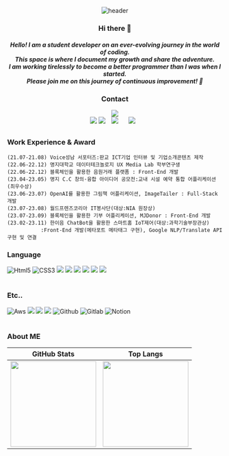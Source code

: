 <div align="center">

![header](https://capsule-render.vercel.app/api?type=waving&color=gradient&height=250&section=header&&text=JiHyeon%27s%20GitHub&fontSize=70&fontAlignY=34)

<h3> Hi there 👋 </h3>
<h5>Hello! I am a student developer on an ever-evolving journey in the world of coding.</br>
This space is where I document my growth and share the adventure. </br>
I am working tirelessly to become a better programmer than I was when I started.</br>
Please join me on this journey of continuous improvement! 🚀 </h5>

<h3>Contact</h3>
<a href="https://hits.seeyoufarm.com"><img src="https://hits.seeyoufarm.com/api/count/incr/badge.svg?url=https%3A%2F%2Fgithub.com%2Fgus1043&count_bg=%2379C83D&title_bg=%23555555&icon=&icon_color=%23E7E7E7&title=hits&edge_flat=false"/></a></br>
<a href="https://zix2-lunarmill.tistory.com/"><img src="https://img.shields.io/badge/tistory-000000?style=flat-square&logo=tistory&logoColor=white"/></a> 
<a href="https://www.instagram.com/zix2_lunarmill/"><img src="https://img.shields.io/badge/Instagram-E4405F?style=flat-square&logo=Instagram&logoColor=white"/></a> 
<a href="mailto:gus1043@gmail.com"><img src="https://img.shields.io/badge/Gmail-d14836?style=flat-square&logo=Gmail&logoColor=white&link=mailto:gus1043@gmail.com"
style="height : auto; margin-left : 10px; margin-right : 10px;"/></a>
<a href="https://www.linkedin.com/in/jihyeon-choi-655b86296/"><img src="https://img.shields.io/badge/-LinkedIn-blue?style=flat-square&logo=Linkedin&logoColor=white&link=https://www.linkedin.com/in/hyejin-won-0767971b7/" style="height : auto; margin-left : 10px; margin-right : 10px;"/>
</a>

</div>

## 

### Work Experience & Award
```
(21.07-21.08) Voice성남 서포터즈:판교 ICT기업 인터뷰 및 기업소개콘텐츠 제작
(22.06-22.12) 명지대학교 데이터테크놀로지 UX Media Lab 학부연구생
(22.06-22.12) 블록체인을 활용한 음원거래 플랫폼 : Front-End 개발 
(23.04-23.05) 명지 C.C 창의·융합 아이디어 공모전:교내 시설 예약 통합 어플리케이션(최우수상)
(23.06-23.07) OpenAI를 활용한 그림책 어플리케이션, ImageTailer : Full-Stack 개발
(23.07-23.08) 월드프렌즈코리아 IT봉사단(대상:NIA 원장상)
(23.07-23.09) 블록체인을 활용한 기부 어플리케이션, MJDonor : Front-End 개발
(23.02-23.11) 한이음 ChatBot을 활용한 스마트홈 IoT제어(대상:과학기술부장관상)
 	       :Front-End 개발(메타포트 메타태그 구현), Google NLP/Translate API구현 및 연결
```

### Language
<div>
	<img alt="Html5" src ="https://img.shields.io/badge/HTML5-E34F26.svg?&style=for-the-badge&logo=Html5&logoColor=white"/>
	<img alt="CSS3" src ="https://img.shields.io/badge/CSS3-1572B6.svg?&style=for-the-badge&logo=CSS3&logoColor=white"/>
	<img src="https://img.shields.io/badge/Java-007396?style=for-the-badge&logo=Java&logoColor=white"/>
	<img src="https://img.shields.io/badge/r-276DC3?style=for-the-badge&logo=r&logoColor=white"/>
	<img src="https://img.shields.io/badge/Python-3776AB?style=for-the-badge&logo=Python&logoColor=white"> 
	<img src="https://img.shields.io/badge/JavaScript-F7DF1E?style=for-the-badge&logo=JavaScript&logoColor=white">
	<img src="https://img.shields.io/badge/Kotlin-7F52FF?style=for-the-badge&logo=Kotlin&logoColor=white">
	<img src="https://img.shields.io/badge/Unity-000000?style=for-the-badge&logo=Unity&logoColor=white"> 
</div>
</br>

### Etc..
<div>
<img alt="Aws" src ="https://img.shields.io/badge/Amazon AWS-232F3E.svg?&style=for-the-badge&logo=AWS&logoColor=white"/>
<img src="https://img.shields.io/badge/docker-2496ED?style=for-the-badge&logo=Docker&logoColor=white"> 
<img src="https://img.shields.io/badge/SQLite-003B57?style=for-the-badge&logo=SQLite&logoColor=white">
<img src="https://img.shields.io/badge/Oracle-F80000?style=for-the-badge&logo=Unity&logoColor=white">
<img alt="Github" src ="https://img.shields.io/badge/GitHub-181717.svg?&style=for-the-badge&logo=GitHub&logoColor=white"/>
<img alt="Gitlab" src ="https://img.shields.io/badge/GitLab-FC6D26.svg?&style=for-the-badge&logo=GitLab&logoColor=white"/>
<img alt="Notion" src ="https://img.shields.io/badge/Notion-000000.svg?&style=for-the-badge&logo=Notion&logoColor=white"/>
</br></br>

### About ME
| GitHub Stats | Top Langs |
|:--:|:--:|
| <img src="https://github-readme-stats.vercel.app/api?username=gus1043&show_icons=true&theme=radical" height="200px"/> | <img src="https://github-readme-stats.vercel.app/api/top-langs/?username=gus1043&layout=compact&theme=tokyonight" height="200px"/> |
